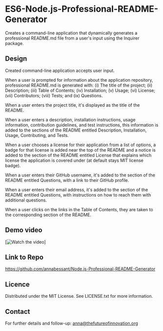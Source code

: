 # ES6-Node.js-Professional-README-Generator
Creates a command-line application that dynamically generates a professional README.md file from a user's input using the Inquirer package.

## Design
Created command-line application accepts user input.

When a user is prompted for information about the application repository, professional README.md is generated with: (i) The title of the project; (ii) Description; (iii) Table of Contents; (iv) Installation; (v) Usage; (vi) License; (vii) Contributors; (viii) Tests; and (ix) Questions. 

When a user enters the project title, it's displayed as the title of the README.

When a user enters a description, installation instructions, usage information, contribution guidelines, and test instructions, this information is added to the sections of the README entitled Description, Installation, Usage, Contributing, and Tests.

When a user chooses a license for their application from a list of options, a badge for that license is added near the top of the README and a notice is added to the section of the README entitled License that explains which license the application is covered under (at default stays MIT license badge).

When a user enters their GitHub username, it's added to the section of the README entitled Questions, with a link to their GitHub profile.

When a user enters their email address, it's added to the section of the README entitled Questions, with instructions on how to reach them with additional questions.

When a user clicks on the links in the Table of Contents, they are taken to the corresponding section of the README.


## Demo video

[![Watch the video](/relative/path/to/)]

## Link to Repo

https://github.com/annabessant/Node.js-Professional-README-Generator 

## Licence

Distributed under the MIT License. See LICENSE.txt for more information.

## Contact

For further details and follow-up: anna@thefutureofinnovation.org  
